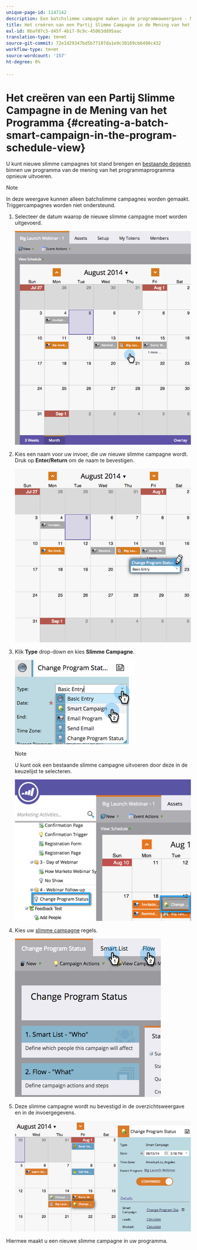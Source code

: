 ```yaml
---
unique-page-id: 1147142
description: Een batchslimme campagne maken in de programmaweergave - Marketo Docs - Productdocumentatie
title: Het creëren van een Partij Slimme Campagne in de Mening van het Programma
exl-id: 8baf07c5-d45f-4b17-9c9c-45063dd95aac
translation-type: tm+mt
source-git-commit: 72e1d29347bd5b77107da1e9c30169cb6490c432
workflow-type: tm+mt
source-wordcount: '157'
ht-degree: 0%

---
```


# Het creëren van een Partij Slimme Campagne in de Mening van het Programma {#creating-a-batch-smart-campaign-in-the-program-schedule-view}

U kunt nieuwe slimme campagnes tot stand brengen en [bestaande degenen ](/help/marketo/product-docs/core-marketo-concepts/programs/program-schedule-view/rerun-a-smart-campaign-in-the-program-schedule-view.md) binnen uw programma van de mening van het programmaprogramma opnieuw uitvoeren.

>[!NOTE]
>
>In deze weergave kunnen alleen batchslimme campagnes worden gemaakt. Triggercampagnes worden niet ondersteund.

1. Selecteer de datum waarop de nieuwe slimme campagne moet worden uitgevoerd.

   ![](assets/image2014-9-23-15-3a28-3a20.png)

1. Kies een naam voor uw invoer, die uw nieuwe slimme campagne wordt. Druk op **Enter/Return** om de naam te bevestigen.

   ![](assets/image2014-9-23-15-3a28-3a28.png)

1. Klik **Type** drop-down en kies **Slimme Campagne**.

   ![](assets/typechoose.png)

   >[!NOTE]
   >
   >U kunt ook een bestaande slimme campagne uitvoeren door deze in de keuzelijst te selecteren.

   ![](assets/four.png)

1. Kies uw [slimme campagne](/help/marketo/product-docs/core-marketo-concepts/smart-campaigns/creating-a-smart-campaign/create-a-new-smart-campaign.md) regels.

   ![](assets/changeprogramstatus-hands.png)

1. Deze slimme campagne wordt nu bevestigd in de overzichtsweergave en in de invoergegevens.

   ![](assets/image2014-9-23-15-3a29-3a57.png)

Hiermee maakt u een nieuwe slimme campagne in uw programma.
